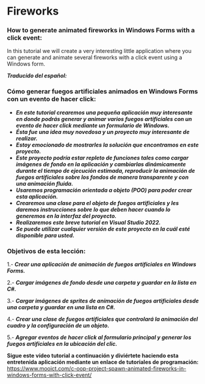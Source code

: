 # Fireworks

### How to generate animated fireworks in Windows Forms with a click event:


In this tutorial we will create a very interesting little application where you can generate and animate several fireworks with a click event using a Windows form.

**_Traducido del español:_**

### Cómo generar fuegos artificiales animados en Windows Forms con un evento de hacer click:

- **_En este tutorial crearemos una pequeña aplicación muy interesante en donde podrás generar y animar varios fuegos artificiales con un evento de hacer click mediante un formulario de Windows._**
- **_Ésta fue una idea muy novedosa y un proyecto muy interesante de realizar._**
- **_Estoy emocionado de mostrarles la solución que encontramos en este proyecto._**
- **_Este proyecto podría estar repleto de funciones tales como cargar imágenes de fondo en la aplicación y cambiarlas dinámicamente durante el tiempo de ejecución estimada, reproducir la animación de fuegos artificiales sobre los fondos de manera transparente y con una animación fluida._**
- **_Usaremos programación orientada a objeto (POO) para poder crear esta aplicación._**
- **_Crearemos una clase para el objeto de fuegos artificiales y les daremos instrucciones sobre lo que deben hacer cuando lo generemos en la interfaz del proyecto._**
- **_Realizaremos este breve tutorial en Visual Studio 2022._**
- **_Se puede utilizar cualquier versión de este proyecto en la cuál esté disponible para usted._**

### Objetivos de esta lección:

1.- **_Crear una aplicación de animación de fuegos artificiales en Windows Forms._**

2.- **_Cargar imágenes de fondo desde una carpeta y guardar en la lista en C#._**

3.- **_Cargar imágenes de sprites de animación de fuegos artificiales desde una carpeta y guardar en una lista en C#._**

4.- **_Crear una clase de fuegos artificiales que controlará la animación del cuadro y la configuración de un objeto._**

5.- **_Agregar eventos de hacer click al formulario principal y generar los fuegos artificiales en la ubicación del clic._**

**Sigue este vídeo tutorial a continuación y diviértete haciendo esta entretenida aplicación mediante un enlace de tutoriales de programación:**
https://www.mooict.com/c-oop-project-spawn-animated-fireworks-in-windows-forms-with-click-event/
